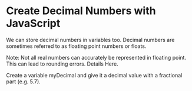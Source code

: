 # Create Decimal Numbers with JavaScript

We can store decimal numbers in variables too. Decimal numbers are sometimes referred to as floating point numbers or floats.

Note: Not all real numbers can accurately be represented in floating point. This can lead to rounding errors. Details Here.

Create a variable myDecimal and give it a decimal value with a fractional part (e.g. 5.7).
